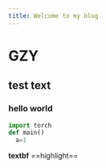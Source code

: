 ```yaml
---
title: Welcome to my blog
---
```


# GZY
## test text
### hello world
```python
import torch
def main()
  a=1
```

**textbf**
==highlight==
